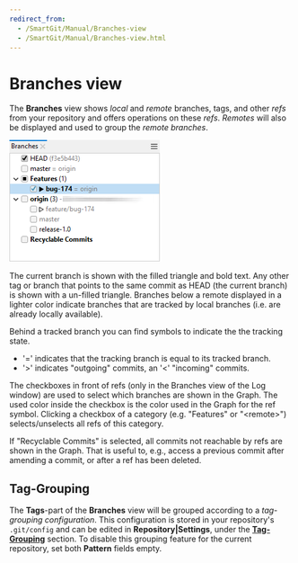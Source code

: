 ```yaml
---
redirect_from:
  - /SmartGit/Manual/Branches-view
  - /SmartGit/Manual/Branches-view.html
---
```


# Branches view

The **Branches** view shows *local* and *remote* branches, tags, and other *refs* from your repository and offers operations on these
*refs*.
*Remotes* will also be displayed and used to group the *remote branches*.

![branches-view](../attachments/branches-view.png)

The current branch is shown with the filled triangle and bold text. Any other tag or branch that points to the same commit as HEAD (the current branch) is shown with a un-filled triangle. Branches below a remote displayed in a lighter color indicate branches that are tracked by local branches (i.e. are already locally available).

Behind a tracked branch you can find symbols to indicate the the tracking state.

- '=' indicates that the tracking branch is equal to its tracked branch.
- '>' indicates "outgoing" commits, an '<' "incoming" commits.

The checkboxes in front of refs (only in the Branches view of the Log window) are used to select which branches are shown in the Graph. The used color inside the checkbox is the color used in the Graph for the ref symbol. Clicking a checkbox of a category (e.g. "Features" or "\<remote\>") selects/unselects all refs of this category.

If "Recyclable Commits" is selected, all commits not reachable by refs are shown in the Graph. That is useful to, e.g., access a previous commit after amending a commit, or after a ref has been deleted.

## Tag-Grouping

The **Tags**-part of the **Branches** view will be grouped according to a *tag-grouping configuration*. This configuration is stored in your repository's `.git/config` and can be edited in **Repository\|Settings**, under the [**Tag-Grouping**](Repository/Repository-Settings.md#tag-grouping) section. To disable this grouping feature for the current repository, set both **Pattern** fields empty.
